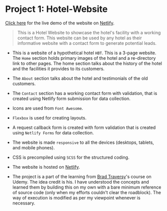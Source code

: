 # Project 1: Hotel-Website

[Click here](https://focused-thompson-2db155.netlify.app/index.html) for the live demo  of the website on [Netlify](https://www.netlify.com/).

> This is a Hotel Website to showcase the hotel's facility with a working contact form. This website can be used by any hotel as their informative website with a contact form to generate potential leads.

- This is a website of a hypothetical hotel `HBT`. This is a 3-page website. The `Home` section holds primary images of the hotel and a re-directory link to other pages.
The home section talks about the history of the hotel and the facilities it provides to its customers.

- The `About` section talks about the hotel and testimonials of the old customers.

- The `Contact` section has a working contact form with validation, that is created using Netlify form submission for data collection.

- Icons are used from `Font Awesome`.

- `Flexbox` is used for creating layouts.

- A request callback form is created with form validation that is created using `Netlify Forms` for data collection.

- The website is made `responsive` to all the devices (desktops, tablets, and mobile phones).

- CSS is precompiled using `SCSS` for the structured coding.

- The website is hosted on [Netlify](https://www.netlify.com/).

- The project is a part of the learning from [Brad Traversy](https://github.com/bradtraversy)'s course on Udemy. The idea credit is his. I have understood the concepts and learned them by building this on my own with a bare minimum reference of source code (only when my efforts couldn't clear the roadblock). The way of execution is modified as per my viewpoint whenever is necessary.


